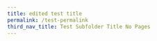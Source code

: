 ```yaml
---
title: edited test title
permalink: /test-permalink
third_nav_title: Test Subfolder Title No Pages
---
```


